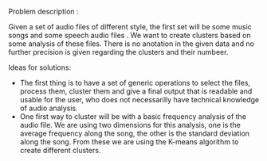 

Problem description :

Given a set of audio files of different style, the first set will be some music songs and some speech audio files . We want to create clusters based on some analysis of these files. There is no anotation in the given data and no further precision is given regarding the clusters and their numbeer.

Ideas for solutions:

- The first thing is to have a set of generic operations to select the files, process them, cluster them and give a final output that is readable and usable for the user, who does not necessarilly have technical knowledge of audio analysis.
- One first way to cluster will be with a basic frequency analysis of the audio file. We are using two dimensions for this analysis, one is the average frequency along the song, the other is the standard deviation along the song. From these we are using the K-means algorithm to create different clusters.


